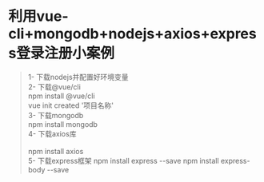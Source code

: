 # 利用vue-cli+mongodb+nodejs+axios+express登录注册小案例<br>
>1- 下载nodejs并配置好环境变量<br>
>2- 下载@vue/cli<br>
     npm install @vue/cli<br>
     vue init created '项目名称'<br>
>3- 下载mongodb<br>
     npm install mongodb<br> 
>4- 下载axios库<br><br>
     npm install axios<br>
>5- 下载express框架
     npm install express --save
     npm install express-body --save
